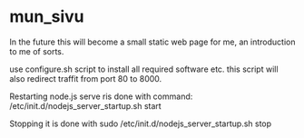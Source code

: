 mun_sivu
========

In the future this will become a small static web page for me, an introduction to me of sorts.

use configure.sh script to install all required software etc. this script will also redirect traffit from port 80 to 8000.

Restarting node.js serve ris done with command:
/etc/init.d/nodejs_server_startup.sh start

Stopping it is done with
sudo /etc/init.d/nodejs_server_startup.sh stop
